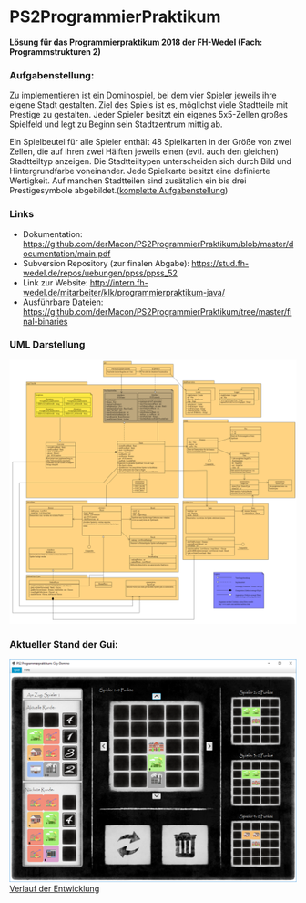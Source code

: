 # PS2ProgrammierPraktikum
**Lösung für das Programmierpraktikum 2018 der FH-Wedel (Fach: Programmstrukturen 2)**
### Aufgabenstellung:
Zu implementieren ist ein Dominospiel, bei dem vier Spieler jeweils ihre eigene Stadt gestalten. Ziel des Spiels ist es, möglichst viele Stadtteile mit Prestige zu gestalten. 
Jeder Spieler besitzt ein eigenes 5x5-Zellen großes Spielfeld und legt zu Beginn sein Stadtzentrum mittig ab.

Ein Spielbeutel für alle Spieler enthält 48 Spielkarten in der Größe von zwei Zellen, die auf ihren zwei Hälften jeweils einen (evtl. auch den gleichen) Stadtteiltyp anzeigen. Die Stadtteiltypen unterscheiden sich durch Bild und Hintergrundfarbe voneinander. Jede Spielkarte besitzt eine definierte Wertigkeit. Auf manchen Stadtteilen sind zusätzlich ein bis drei Prestigesymbole abgebildet.([komplette Aufgabenstellung](https://github.com/derMacon/PS2ProgrammierPraktikum/blob/master/otherDocs/InfosProgrammierpraktikum/Aufgabenstellung_SS18_%20CityDomino.pdf))


### Links
- Dokumentation: https://github.com/derMacon/PS2ProgrammierPraktikum/blob/master/documentation/main.pdf
- Subversion Repository (zur finalen Abgabe): https://stud.fh-wedel.de/repos/uebungen/ppss/ppss_52
- Link zur Website: http://intern.fh-wedel.de/mitarbeiter/klk/programmierpraktikum-java/
- Ausführbare Dateien: https://github.com/derMacon/PS2ProgrammierPraktikum/tree/master/final-binaries

### UML Darstellung
![alt text](https://github.com/derMacon/PS2ProgrammierPraktikum/blob/master/anhang/programmorganisationsplan/PP18Vereinfacht.png)


### Aktueller Stand der Gui: 
![alt text](https://github.com/derMacon/PS2ProgrammierPraktikum/blob/master/otherDocs/GUIScreenshot/Main141018.png)
[Verlauf der Entwicklung](https://github.com/derMacon/PS2ProgrammierPraktikum/tree/master/otherDocs/GUIScreenshot)
